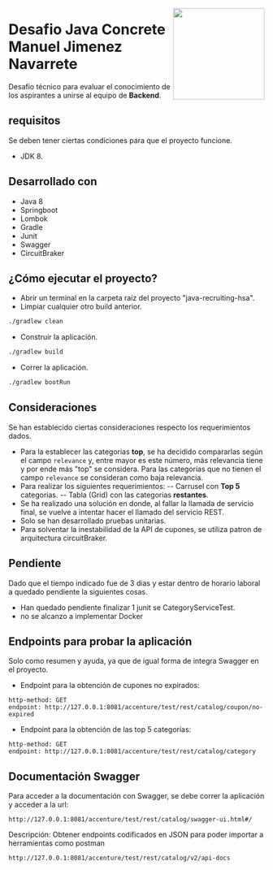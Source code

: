 <a href="https://concrete.com.br/"><img src=".github/concrete_symbol.png" width="180px" align="right" /></a>

# Desafio Java Concrete Manuel Jimenez Navarrete

Desafio técnico para evaluar el conocimiento de los aspirantes a unirse al equipo de **Backend**.

## requisitos
Se deben tener ciertas condiciones para que el proyecto funcione.
* JDK 8.

## Desarrollado con

- Java 8
- Springboot
- Lombok
- Gradle
- Junit
- Swagger
- CircuitBraker

## ¿Cómo ejecutar el proyecto?

- Abrir un terminal en la carpeta raíz del proyecto "java-recruiting-hsa".
- Limpiar cualquier otro build anterior.
```bash
./gradlew clean
```
- Construir la aplicación.
 ```bash
 ./gradlew build
 ```
- Correr la aplicación.
```bash
./gradlew bootRun
```

## Consideraciones
Se han establecido ciertas consideraciones respecto los requerimientos dados.

- Para la establecer las categorias **top**, se ha decidido compararlas según el campo `relevance` y, entre mayor es este número, más relevancia tiene y por ende más "top" se considera. Para las categorías que no tienen el campo `relevance` se consideran como baja relevancia.
- Para realizar los siguientes requerimientos:
-- Carrusel con **Top 5** categorias.
-- Tabla (Grid) con las categorias  **restantes**.
- Se ha realizado una solución en donde, al fallar la llamada de servicio final, se vuelve a intentar hacer el llamado del servicio REST.
- Solo se han desarrollado pruebas unitarias.
- Para solventar la inestabilidad de la API de cupones, se utiliza patron de arquitectura circuitBraker.

## Pendiente

Dado que el tiempo indicado fue de 3 dias y estar dentro de horario laboral a quedado pendiente la siguientes cosas.

- Han quedado pendiente finalizar 1 junit se CategoryServiceTest.
- no se alcanzo a implementar Docker

## Endpoints para probar la aplicación

Solo como resumen y ayuda, ya que de igual forma de integra Swagger en el proyecto.
- Endpoint para la obtención de cupones no expirados:
```
http-method: GET
endpoint: http://127.0.0.1:8081/accenture/test/rest/catalog/coupon/no-expired
```
- Endpoint para la obtención de las top 5 categorías:
```
http-method: GET
endpoint: http://127.0.0.1:8081/accenture/test/rest/catalog/category
```

## Documentación Swagger

Para acceder a la documentación con Swagger, se debe correr la aplicación y acceder a la url:
```
http://127.0.0.1:8081/accenture/test/rest/catalog/swagger-ui.html#/
```
Descripción: Obtener endpoints codificados en JSON para poder importar a herramientas como postman
```
http://127.0.0.1:8081/accenture/test/rest/catalog/v2/api-docs
```